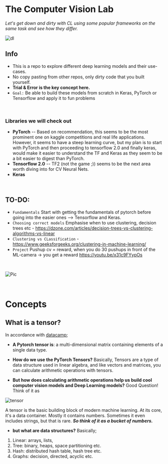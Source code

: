 # The Computer Vision Lab

*Let's get down and dirty with CL using some popular frameworks on the same task and see how they differ.* 

![dl](https://miro.medium.com/max/2800/1*oDGkw6DWbYLiaFmFHGABaA.png)

## Info
- This is a repo to explore different deep learning models and their use-cases. 
- No copy pasting from other repos, only dirty code that you built yourself.
- **Trial & Error is the key concept here.**
- ```Goal:``` Be able to build these models from scratch in Keras, PyTorch or Tensorflow and apply it to fun problems 

<br/>

### Libraries we will check out
- **PyTorch** -- Based on recommendation, this seems to be the most prominent one on kaggle competitions and real life applications. However, it seems to have a steep learning curve, but my plan is to start with PyTorch and then proceeding to tensorflow 2.0 and finally keras, would make it easier to understand the TF and Keras as they seem to be a bit easier to digest than PyTorch. 
- **Tensorflow 2.0** -- TF2 (not the game ;)) seems to be the next area worth diving into for CV Neural Nets. 
- **Keras** 

<br/>

## TO-DO:
* ```Fundamentals``` Start with getting the fundamentals of pytorch before going into the easier ones --> Tensorflow and Keras. 
* ```Choosing correct models``` Emphasise when to use clustering, decision trees etc - https://dzone.com/articles/decision-trees-vs-clustering-algorithms-vs-linear
* ```Clustering vs CLassification``` - https://www.geeksforgeeks.org/clustering-in-machine-learning/
* ```Project``` Pushup cv = reward, when you do 30 pushups in front of the ML-camera -> you get a reward https://youtu.be/x31c9FYypOs

<br/>

![Pic](https://www.toolshero.com/wp-content/uploads/2018/02/to-do-lists-toolshero.jpg)

<br/>

# Concepts
## What is a tensor? 
In accordance with [datacamp](https://www.datacamp.com/community/tutorials/investigating-tensors-pytorch);

* **A Pytorch tensor is**:  a multi-dimensional matrix containing elements of a single data type.

* **How do we use the PyTorch Tensors?** Basically, Tensors are a type of data structure used in linear algebra, and like vectors and matrices, you can calculate arithmetic operations with tensors.

* **But how does calculating arithmetic operations help us build cool computer vision models and Deep Learning models?** Good Question! Think of it as 

![tensor](https://cdn-images-1.medium.com/max/2000/1*_D5ZvufDS38WkhK9rK32hQ.jpeg)

A tensor is the basic building block of modern machine learning. At its core, it's a data container. Mostly it contains numbers. Sometimes it even includes strings, but that is rare. ***So think of it as a bucket of numbers.***



* **but what are data structures?** Basically;

1. Linear: arrays, lists, 
2. Tree: binary, heaps, space partitioning etc.
3. Hash: distributed hash table, hash tree etc.
4. Graphs: decision, directed, acyclic etc.


